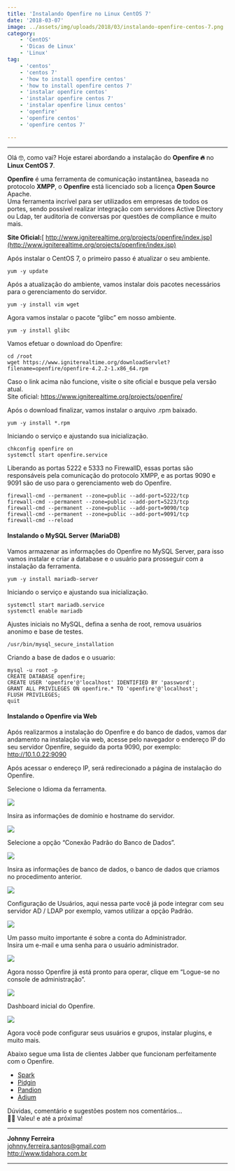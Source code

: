 ```yaml
---
title: 'Instalando Openfire no Linux CentOS 7'
date: '2018-03-07'
image: ../assets/img/uploads/2018/03/instalando-openfire-centos-7.png
category:
    - 'CentOS'
    - 'Dicas de Linux'
    - 'Linux'
tag:
    - 'centos'
    - 'centos 7'
    - 'how to install openfire centos'
    - 'how to install openfire centos 7'
    - 'instalar openfire centos'
    - 'instalar openfire centos 7'
    - 'instalar openfire linux centos'
    - 'openfire'
    - 'openfire centos'
    - 'openfire centos 7'

---
```


- - - - - -


Olá 🤓, como vai? Hoje estarei abordando a instalação do **Openfire 🔥** no **Linux CentOS 7**.

**Openfire** é uma ferramenta de comunicação instantânea, baseada no protocolo **XMPP**, o **Openfire** está licenciado sob a licença **Open Source** Apache.  
Uma ferramenta incrível para ser utilizados em empresas de todos os portes, sendo possível realizar integração com servidores Active Directory ou Ldap, ter auditoria de conversas por questões de compliance e muito mais.

**Site Oficial:**[ http://www.igniterealtime.org/projects/openfire/index.jsp](http://www.igniterealtime.org/projects/openfire/index.jsp)

Após instalar o CentOS 7, o primeiro passo é atualizar o seu ambiente.

```
yum -y update
```

Após a atualização do ambiente, vamos instalar dois pacotes necessários para o gerenciamento do servidor.

```
yum -y install vim wget
```

Agora vamos instalar o pacote “glibc” em nosso ambiente.

```
yum -y install glibc
```

Vamos efetuar o download do Openfire:

```
cd /root
wget https://www.igniterealtime.org/downloadServlet?filename=openfire/openfire-4.2.2-1.x86_64.rpm
```

Caso o link acima não funcione, visite o site oficial e busque pela versão atual.  
Site oficial: <https://www.igniterealtime.org/projects/openfire/>

Após o download finalizar, vamos instalar o arquivo .rpm baixado.

```
yum -y install *.rpm
```

Iniciando o serviço e ajustando sua inicialização.

```
chkconfig openfire on
systemctl start openfire.service
```

Liberando as portas 5222 e 5333 no FirewallD, essas portas são responsáveis pela comunicação do protocolo XMPP, e as portas 9090 e 9091 são de uso para o gerenciamento web do Openfire.

```
firewall-cmd --permanent --zone=public --add-port=5222/tcp
firewall-cmd --permanent --zone=public --add-port=5223/tcp
firewall-cmd --permanent --zone=public --add-port=9090/tcp
firewall-cmd --permanent --zone=public --add-port=9091/tcp
firewall-cmd --reload
```

#### Instalando o MySQL Server (MariaDB)

Vamos armazenar as informações do Openfire no MySQL Server, para isso vamos instalar e criar a database e o usuário para prosseguir com a instalação da ferramenta.

```
yum -y install mariadb-server
```

Iniciando o serviço e ajustando sua inicialização.

```
systemctl start mariadb.service
systemctl enable mariadb
```

Ajustes iniciais no MySQL, defina a senha de root, remova usuários anonimo e base de testes.

```
/usr/bin/mysql_secure_installation
```

Criando a base de dados e o usuario:

```
mysql -u root -p
CREATE DATABASE openfire;
CREATE USER 'openfire'@'localhost' IDENTIFIED BY 'password';
GRANT ALL PRIVILEGES ON openfire.* TO 'openfire'@'localhost';
FLUSH PRIVILEGES;
quit
```

#### Instalando o Openfire via Web

Após realizarmos a instalação do Openfire e do banco de dados, vamos dar andamento na instalação via web, acesse pelo navegador o endereço IP do seu servidor Openfire, seguido da porta 9090, por exemplo: http://10.1.0.22:9090

Após acessar o endereço IP, será redirecionado a página de instalação do Openfire.

Selecione o Idioma da ferramenta.

[![](../assets/img/uploads/2018/03/openfire-1.png)](../assets/img/uploads/2018/03/openfire-1.png)

Insira as informações de domínio e hostname do servidor.

[![](../assets/img/uploads/2018/03/openfire-2.png)](../assets/img/uploads/2018/03/openfire-2.png)

Selecione a opção “Conexão Padrão do Banco de Dados”.

[![](../assets/img/uploads/2018/03/openfire-3.png)](../assets/img/uploads/2018/03/openfire-3.png)

Insira as informações de banco de dados, o banco de dados que criamos no procedimento anterior.

[![](../assets/img/uploads/2018/03/openfire-4.png)](../assets/img/uploads/2018/03/openfire-4.png)

Configuração de Usuários, aqui nessa parte você já pode integrar com seu servidor AD / LDAP por exemplo, vamos utilizar a opção Padrão.

[![](../assets/img/uploads/2018/03/openfire-5.png)](../assets/img/uploads/2018/03/openfire-5.png)

Um passo muito importante é sobre a conta do Administrador.  
Insira um e-mail e uma senha para o usuário administrador.

[![](../assets/img/uploads/2018/03/openfire-6.png)](../assets/img/uploads/2018/03/openfire-6.png)

Agora nosso Openfire já está pronto para operar, clique em “Logue-se no console de administração”.

[![](../assets/img/uploads/2018/03/openfire-7.png)](../assets/img/uploads/2018/03/openfire-7.png)

Dashboard inicial do Openfire.

[![](../assets/img/uploads/2018/03/openfire-8.png)](../assets/img/uploads/2018/03/openfire-8.png)

Agora você pode configurar seus usuários e grupos, instalar plugins, e muito mais.

Abaixo segue uma lista de clientes Jabber que funcionam perfeitamente com o Openfire.

- [Spark](https://www.igniterealtime.org/downloads/index.jsp)
- [Pidgin](https://pidgin.im/)
- [Pandion](https://sourceforge.net/projects/pandion/)
- [Adium](https://adium.im/)


Dúvidas, comentário e sugestões postem nos comentários…  
👋🏼 Valeu! e até a próxima!

- - - - - -

**Johnny Ferreira**  
<johnny.ferreira.santos@gmail.com>  
<http://www.tidahora.com.br>

- - - - - -